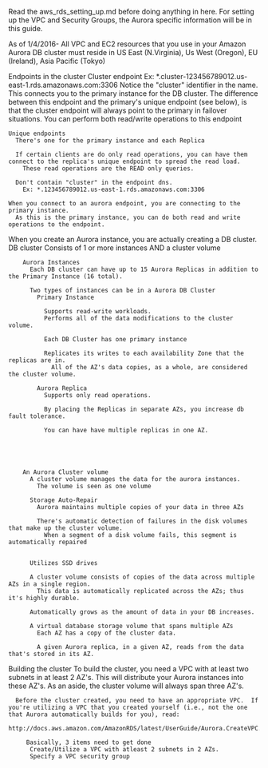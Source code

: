 Read the aws_rds_setting_up.md before doing anything in here.
  For setting up the VPC and Security Groups, the Aurora specific information will be in this guide.




  As of 1/4/2016- All VPC and EC2 resources that you use in your Amazon Aurora DB cluster must reside in US East (N.Virginia), Us West (Oregon), EU (Ireland), Asia Pacific (Tokyo)

  Endpoints in the cluster
    Cluster endpoint
      Ex: *.cluster-123456789012.us-east-1.rds.amazonaws.com:3306
        Notice the "cluster" identifier in the name.
        This connects you to the primary instance for the DB cluster.
          The difference between this endpoint and the primary's unique endpoint (see below), is that the cluster endpoint will always point to the primary in failover situations.
        You can perform both read/write operations to this endpoint

    Unique endpoints
      There's one for the primary instance and each Replica

      If certain clients are do only read operations, you can have them connect to the replica's unique endpoint to spread the read load.
        These read operations are the READ only queries.

      Don't contain "cluster" in the endpoint dns.
        Ex: *.123456789012.us-east-1.rds.amazonaws.com:3306

    When you connect to an aurora endpoint, you are connecting to the primary instance.
      As this is the primary instance, you can do both read and write operations to the endpoint.

  When you create an Aurora instance, you are actually creating a DB cluster.
    DB cluster
      Consists of
        1 or more instances AND a cluster volume


        Aurora Instances
          Each DB cluster can have up to 15 Aurora Replicas in addition to the Primary Instance (16 total).

          Two types of instances can be in a Aurora DB Cluster
            Primary Instance

              Supports read-write workloads.
              Performs all of the data modifications to the cluster volume.

              Each DB Cluster has one primary instance

              Replicates its writes to each availability Zone that the replicas are in.
                All of the AZ's data copies, as a whole, are considered the cluster volume.

            Aurora Replica
              Supports only read operations.

              By placing the Replicas in separate AZs, you increase db fault tolerance.

              You can have have multiple replicas in one AZ.





        An Aurora Cluster volume
          A cluster volume manages the data for the aurora instances. 
            The volume is seen as one volume

          Storage Auto-Repair
            Aurora maintains multiple copies of your data in three AZs

            There's automatic detection of failures in the disk volumes that make up the cluster volume.
              When a segment of a disk volume fails, this segment is automatically repaired
          

          Utilizes SSD drives

          A cluster volume consists of copies of the data across multiple AZs in a single region.
            This data is automatically replicated across the AZs; thus it's highly durable.

          Automatically grows as the amount of data in your DB increases. 

          A virtual database storage volume that spans multiple AZs
            Each AZ has a copy of the cluster data.

            A given Aurora replica, in a given AZ, reads from the data that's stored in its AZ.  

  Building the cluster
    To build the cluster, you need a VPC with at least two subnets in at least 2 AZ's.  This will distribute your Aurora instances into these AZ's.
      As an aside, the cluster volume will always span three AZ's.

      Before the cluster created, you need to have an appropriate VPC.  If you're utilizing a VPC that you created yourself (i.e., not the one that Aurora automatically builds for you), read:
         http://docs.aws.amazon.com/AmazonRDS/latest/UserGuide/Aurora.CreateVPC.html

         Basically, 3 items need to get done
          Create/Utilize a VPC with atleast 2 subnets in 2 AZs.
          Specify a VPC security group

